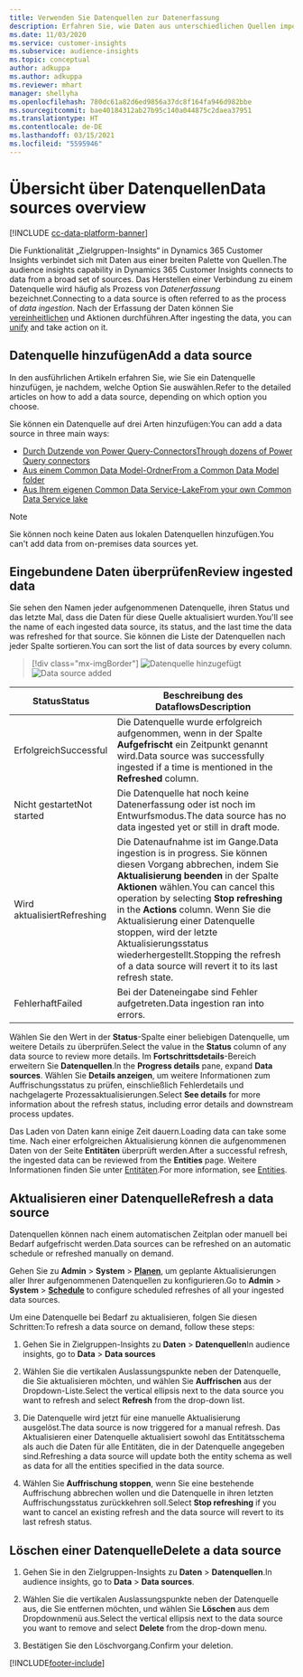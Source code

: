 ```yaml
---
title: Verwenden Sie Datenquellen zur Datenerfassung
description: Erfahren Sie, wie Daten aus unterschiedlichen Quellen importiert werden.
ms.date: 11/03/2020
ms.service: customer-insights
ms.subservice: audience-insights
ms.topic: conceptual
author: adkuppa
ms.author: adkuppa
ms.reviewer: mhart
manager: shellyha
ms.openlocfilehash: 780dc61a82d6ed9856a37dc8f164fa946d982bbe
ms.sourcegitcommit: bae40184312ab27b95c140a044875c2daea37951
ms.translationtype: HT
ms.contentlocale: de-DE
ms.lasthandoff: 03/15/2021
ms.locfileid: "5595946"
---
```

# <a name="data-sources-overview"></a><span data-ttu-id="55376-103">Übersicht über Datenquellen</span><span class="sxs-lookup"><span data-stu-id="55376-103">Data sources overview</span></span>

[!INCLUDE [cc-data-platform-banner](../includes/cc-data-platform-banner.md)]

<span data-ttu-id="55376-104">Die Funktionalität „Zielgruppen-Insights“ in Dynamics 365 Customer Insights verbindet sich mit Daten aus einer breiten Palette von Quellen.</span><span class="sxs-lookup"><span data-stu-id="55376-104">The audience insights capability in Dynamics 365 Customer Insights connects to data from a broad set of sources.</span></span> <span data-ttu-id="55376-105">Das Herstellen einer Verbindung zu einem Datenquelle wird häufig als Prozess von *Datenerfassung* bezeichnet.</span><span class="sxs-lookup"><span data-stu-id="55376-105">Connecting to a data source is often referred to as the process of *data ingestion*.</span></span> <span data-ttu-id="55376-106">Nach der Erfassung der Daten können Sie [vereinheitlichen](data-unification.md) und Aktionen durchführen.</span><span class="sxs-lookup"><span data-stu-id="55376-106">After ingesting the data, you can [unify](data-unification.md) and take action on it.</span></span>

## <a name="add-a-data-source"></a><span data-ttu-id="55376-107">Datenquelle hinzufügen</span><span class="sxs-lookup"><span data-stu-id="55376-107">Add a data source</span></span>

<span data-ttu-id="55376-108">In den ausführlichen Artikeln erfahren Sie, wie Sie ein Datenquelle hinzufügen, je nachdem, welche Option Sie auswählen.</span><span class="sxs-lookup"><span data-stu-id="55376-108">Refer to the detailed articles on how to add a data source, depending on which option you choose.</span></span>

<span data-ttu-id="55376-109">Sie können ein Datenquelle auf drei Arten hinzufügen:</span><span class="sxs-lookup"><span data-stu-id="55376-109">You can add a data source in three main ways:</span></span>

- [<span data-ttu-id="55376-110">Durch Dutzende von Power Query-Connectors</span><span class="sxs-lookup"><span data-stu-id="55376-110">Through dozens of Power Query connectors</span></span>](connect-power-query.md)
- [<span data-ttu-id="55376-111">Aus einem Common Data Model-Ordner</span><span class="sxs-lookup"><span data-stu-id="55376-111">From a Common Data Model folder</span></span>](connect-common-data-model.md)
- [<span data-ttu-id="55376-112">Aus Ihrem eigenen Common Data Service-Lake</span><span class="sxs-lookup"><span data-stu-id="55376-112">From your own Common Data Service lake</span></span>](connect-common-data-service-lake.md)

> [!NOTE]
> <span data-ttu-id="55376-113">Sie können noch keine Daten aus lokalen Datenquellen hinzufügen.</span><span class="sxs-lookup"><span data-stu-id="55376-113">You can't add data from on-premises data sources yet.</span></span>

## <a name="review-ingested-data"></a><span data-ttu-id="55376-114">Eingebundene Daten überprüfen</span><span class="sxs-lookup"><span data-stu-id="55376-114">Review ingested data</span></span>

<span data-ttu-id="55376-115">Sie sehen den Namen jeder aufgenommenen Datenquelle, ihren Status und das letzte Mal, dass die Daten für diese Quelle aktualisiert wurden.</span><span class="sxs-lookup"><span data-stu-id="55376-115">You'll see the name of each ingested data source, its status, and the last time the data was refreshed for that source.</span></span> <span data-ttu-id="55376-116">Sie können die Liste der Datenquellen nach jeder Spalte sortieren.</span><span class="sxs-lookup"><span data-stu-id="55376-116">You can sort the list of data sources by every column.</span></span>

> [!div class="mx-imgBorder"]
> <span data-ttu-id="55376-117">![Datenquelle hinzugefügt](media/configure-data-datasource-added.png "Datenquelle hinzugefügt")</span><span class="sxs-lookup"><span data-stu-id="55376-117">![Data source added](media/configure-data-datasource-added.png "Data source added")</span></span>

|<span data-ttu-id="55376-118">Status</span><span class="sxs-lookup"><span data-stu-id="55376-118">Status</span></span>  |<span data-ttu-id="55376-119">Beschreibung des Dataflows</span><span class="sxs-lookup"><span data-stu-id="55376-119">Description</span></span>  |
|---------|---------|
|<span data-ttu-id="55376-120">Erfolgreich</span><span class="sxs-lookup"><span data-stu-id="55376-120">Successful</span></span>   |<span data-ttu-id="55376-121">Die Datenquelle wurde erfolgreich aufgenommen, wenn in der Spalte **Aufgefrischt** ein Zeitpunkt genannt wird.</span><span class="sxs-lookup"><span data-stu-id="55376-121">Data source was successfully ingested if a time is mentioned in the **Refreshed** column.</span></span>
|<span data-ttu-id="55376-122">Nicht gestartet</span><span class="sxs-lookup"><span data-stu-id="55376-122">Not started</span></span>   |<span data-ttu-id="55376-123">Die Datenquelle hat noch keine Datenerfassung oder ist noch im Entwurfsmodus.</span><span class="sxs-lookup"><span data-stu-id="55376-123">The data source has no data ingested yet or still in draft mode.</span></span>         |
|<span data-ttu-id="55376-124">Wird aktualisiert</span><span class="sxs-lookup"><span data-stu-id="55376-124">Refreshing</span></span>    |<span data-ttu-id="55376-125">Die Datenaufnahme ist im Gange.</span><span class="sxs-lookup"><span data-stu-id="55376-125">Data ingestion is in progress.</span></span> <span data-ttu-id="55376-126">Sie können diesen Vorgang abbrechen, indem Sie **Aktualisierung beenden** in der Spalte **Aktionen** wählen.</span><span class="sxs-lookup"><span data-stu-id="55376-126">You can cancel this operation by selecting **Stop refreshing** in the **Actions** column.</span></span> <span data-ttu-id="55376-127">Wenn Sie die Aktualisierung einer Datenquelle stoppen, wird der letzte Aktualisierungsstatus wiederhergestellt.</span><span class="sxs-lookup"><span data-stu-id="55376-127">Stopping the refresh of a data source will revert it to its last refresh state.</span></span>       |
|<span data-ttu-id="55376-128">Fehlerhaft</span><span class="sxs-lookup"><span data-stu-id="55376-128">Failed</span></span>     |<span data-ttu-id="55376-129">Bei der Dateneingabe sind Fehler aufgetreten.</span><span class="sxs-lookup"><span data-stu-id="55376-129">Data ingestion ran into errors.</span></span>         |

<span data-ttu-id="55376-130">Wählen Sie den Wert in der **Status**-Spalte einer beliebigen Datenquelle, um weitere Details zu überprüfen.</span><span class="sxs-lookup"><span data-stu-id="55376-130">Select the value in the **Status** column of any data source to review more details.</span></span> <span data-ttu-id="55376-131">Im **Fortschrittsdetails**-Bereich erweitern Sie **Datenquellen**.</span><span class="sxs-lookup"><span data-stu-id="55376-131">In the **Progress details** pane, expand **Data sources**.</span></span> <span data-ttu-id="55376-132">Wählen Sie **Details anzeigen**, um weitere Informationen zum Auffrischungsstatus zu prüfen, einschließlich Fehlerdetails und nachgelagerte Prozessaktualisierungen.</span><span class="sxs-lookup"><span data-stu-id="55376-132">Select **See details** for more information about the refresh status, including error details and downstream process updates.</span></span>

<span data-ttu-id="55376-133">Das Laden von Daten kann einige Zeit dauern.</span><span class="sxs-lookup"><span data-stu-id="55376-133">Loading data can take some time.</span></span> <span data-ttu-id="55376-134">Nach einer erfolgreichen Aktualisierung können die aufgenommenen Daten von der Seite **Entitäten** überprüft werden.</span><span class="sxs-lookup"><span data-stu-id="55376-134">After a successful refresh, the ingested data can be reviewed from the **Entities** page.</span></span> <span data-ttu-id="55376-135">Weitere Informationen finden Sie unter [Entitäten](entities.md).</span><span class="sxs-lookup"><span data-stu-id="55376-135">For more information, see [Entities](entities.md).</span></span>

## <a name="refresh-a-data-source"></a><span data-ttu-id="55376-136">Aktualisieren einer Datenquelle</span><span class="sxs-lookup"><span data-stu-id="55376-136">Refresh a data source</span></span>

<span data-ttu-id="55376-137">Datenquellen können nach einem automatischen Zeitplan oder manuell bei Bedarf aufgefrischt werden.</span><span class="sxs-lookup"><span data-stu-id="55376-137">Data sources can be refreshed on an automatic schedule or refreshed manually on demand.</span></span> 

<span data-ttu-id="55376-138">Gehen Sie zu **Admin** > **System** > [**Planen**](system.md#schedule-tab), um geplante Aktualisierungen aller Ihrer aufgenommenen Datenquellen zu konfigurieren.</span><span class="sxs-lookup"><span data-stu-id="55376-138">Go to **Admin** > **System** > [**Schedule**](system.md#schedule-tab) to configure scheduled refreshes of all your ingested data sources.</span></span>

<span data-ttu-id="55376-139">Um eine Datenquelle bei Bedarf zu aktualisieren, folgen Sie diesen Schritten:</span><span class="sxs-lookup"><span data-stu-id="55376-139">To refresh a data source on demand, follow these steps:</span></span>

1. <span data-ttu-id="55376-140">Gehen Sie in Zielgruppen-Insights zu **Daten** > **Datenquellen**</span><span class="sxs-lookup"><span data-stu-id="55376-140">In audience insights, go to **Data** > **Data sources**</span></span>

2. <span data-ttu-id="55376-141">Wählen Sie die vertikalen Auslassungspunkte neben der Datenquelle, die Sie aktualisieren möchten, und wählen Sie **Auffrischen** aus der Dropdown-Liste.</span><span class="sxs-lookup"><span data-stu-id="55376-141">Select the vertical ellipsis next to the data source you want to refresh and select **Refresh** from the drop-down list.</span></span>

3. <span data-ttu-id="55376-142">Die Datenquelle wird jetzt für eine manuelle Aktualisierung ausgelöst.</span><span class="sxs-lookup"><span data-stu-id="55376-142">The data source is now triggered for a manual refresh.</span></span> <span data-ttu-id="55376-143">Das Aktualisieren einer Datenquelle aktualisiert sowohl das Entitätsschema als auch die Daten für alle Entitäten, die in der Datenquelle angegeben sind.</span><span class="sxs-lookup"><span data-stu-id="55376-143">Refreshing a data source will update both the entity schema as well as data for all the entities specified in the data source.</span></span>

4. <span data-ttu-id="55376-144">Wählen Sie **Auffrischung stoppen**, wenn Sie eine bestehende Auffrischung abbrechen wollen und die Datenquelle in ihren letzten Auffrischungsstatus zurückkehren soll.</span><span class="sxs-lookup"><span data-stu-id="55376-144">Select **Stop refreshing** if you want to cancel an existing refresh and the data source will revert to its last refresh status.</span></span>

## <a name="delete-a-data-source"></a><span data-ttu-id="55376-145">Löschen einer Datenquelle</span><span class="sxs-lookup"><span data-stu-id="55376-145">Delete a data source</span></span>

1. <span data-ttu-id="55376-146">Gehen Sie in den Zielgruppen-Insights zu **Daten** > **Datenquellen**.</span><span class="sxs-lookup"><span data-stu-id="55376-146">In audience insights, go to **Data** > **Data sources**.</span></span>

2. <span data-ttu-id="55376-147">Wählen Sie die vertikalen Auslassungspunkte neben der Datenquelle aus, die Sie entfernen möchten, und wählen Sie **Löschen** aus dem Dropdownmenü aus.</span><span class="sxs-lookup"><span data-stu-id="55376-147">Select the vertical ellipsis next to the data source you want to remove and select **Delete** from the drop-down menu.</span></span>

3. <span data-ttu-id="55376-148">Bestätigen Sie den Löschvorgang.</span><span class="sxs-lookup"><span data-stu-id="55376-148">Confirm your deletion.</span></span>


[!INCLUDE[footer-include](../includes/footer-banner.md)]